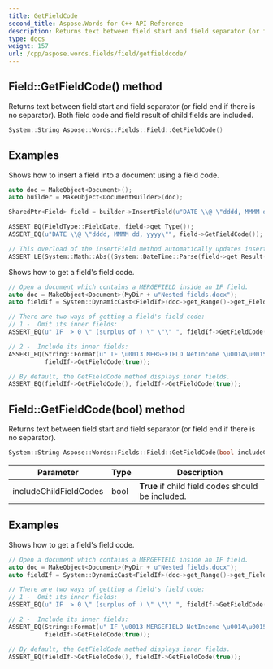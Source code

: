 ```yaml
---
title: GetFieldCode
second_title: Aspose.Words for C++ API Reference
description: Returns text between field start and field separator (or field end if there is no separator). Both field code and field result of child fields are included.
type: docs
weight: 157
url: /cpp/aspose.words.fields/field/getfieldcode/
---
```

## Field::GetFieldCode() method


Returns text between field start and field separator (or field end if there is no separator). Both field code and field result of child fields are included.

```cpp
System::String Aspose::Words::Fields::Field::GetFieldCode()
```


## Examples



Shows how to insert a field into a document using a field code. 
```cpp
auto doc = MakeObject<Document>();
auto builder = MakeObject<DocumentBuilder>(doc);

SharedPtr<Field> field = builder->InsertField(u"DATE \\@ \"dddd, MMMM dd, yyyy\"");

ASSERT_EQ(FieldType::FieldDate, field->get_Type());
ASSERT_EQ(u"DATE \\@ \"dddd, MMMM dd, yyyy\"", field->GetFieldCode());

// This overload of the InsertField method automatically updates inserted fields.
ASSERT_LE(System::Math::Abs((System::DateTime::Parse(field->get_Result()) - System::DateTime::get_Today()).get_Hours()), 24);
```


Shows how to get a field's field code. 
```cpp
// Open a document which contains a MERGEFIELD inside an IF field.
auto doc = MakeObject<Document>(MyDir + u"Nested fields.docx");
auto fieldIf = System::DynamicCast<FieldIf>(doc->get_Range()->get_Fields()->idx_get(0));

// There are two ways of getting a field's field code:
// 1 -  Omit its inner fields:
ASSERT_EQ(u" IF  > 0 \" (surplus of ) \" \"\" ", fieldIf->GetFieldCode(false));

// 2 -  Include its inner fields:
ASSERT_EQ(String::Format(u" IF \u0013 MERGEFIELD NetIncome \u0014\u0015 > 0 \" (surplus of \u0013 MERGEFIELD  NetIncome \\f $ \u0014\u0015) \" \"\" "),
          fieldIf->GetFieldCode(true));

// By default, the GetFieldCode method displays inner fields.
ASSERT_EQ(fieldIf->GetFieldCode(), fieldIf->GetFieldCode(true));
```

## Field::GetFieldCode(bool) method


Returns text between field start and field separator (or field end if there is no separator).

```cpp
System::String Aspose::Words::Fields::Field::GetFieldCode(bool includeChildFieldCodes)
```


| Parameter | Type | Description |
| --- | --- | --- |
| includeChildFieldCodes | bool | **True** if child field codes should be included. |

## Examples



Shows how to get a field's field code. 
```cpp
// Open a document which contains a MERGEFIELD inside an IF field.
auto doc = MakeObject<Document>(MyDir + u"Nested fields.docx");
auto fieldIf = System::DynamicCast<FieldIf>(doc->get_Range()->get_Fields()->idx_get(0));

// There are two ways of getting a field's field code:
// 1 -  Omit its inner fields:
ASSERT_EQ(u" IF  > 0 \" (surplus of ) \" \"\" ", fieldIf->GetFieldCode(false));

// 2 -  Include its inner fields:
ASSERT_EQ(String::Format(u" IF \u0013 MERGEFIELD NetIncome \u0014\u0015 > 0 \" (surplus of \u0013 MERGEFIELD  NetIncome \\f $ \u0014\u0015) \" \"\" "),
          fieldIf->GetFieldCode(true));

// By default, the GetFieldCode method displays inner fields.
ASSERT_EQ(fieldIf->GetFieldCode(), fieldIf->GetFieldCode(true));
```

